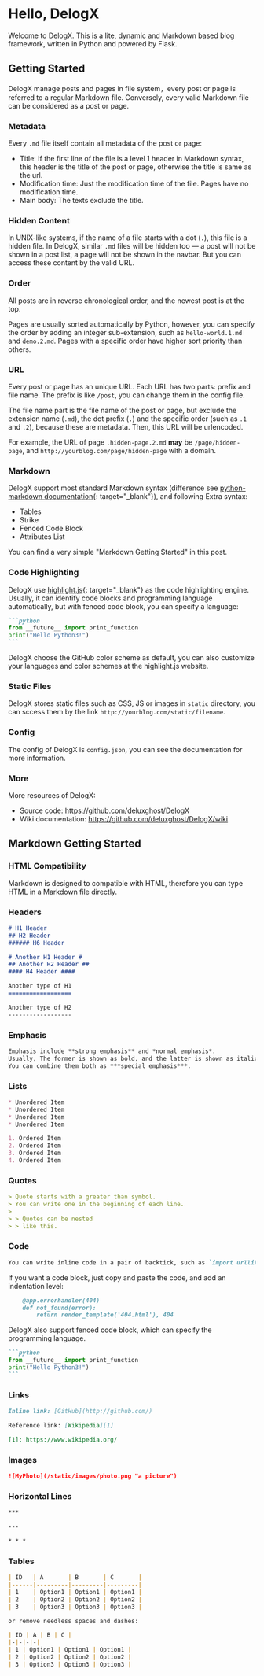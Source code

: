 # Hello, DelogX

Welcome to DelogX. This is a lite, dynamic and Markdown based blog framework, written in Python and powered by Flask.

## Getting Started

DelogX manage posts and pages in file system，every post or page is referred to a regular Markdown file. Conversely, every valid Markdown file can be considered as a post or page.

### Metadata

Every `.md` file itself contain all metadata of the post or page:

* Title: If the first line of the file is a level 1 header in Markdown syntax, this header is the title of the post or page, otherwise the title is same as the url.
* Modification time: Just the modification time of the file. Pages have no modification time.
* Main body: The texts exclude the title.

### Hidden Content

In UNIX-like systems, if the name of a file starts with a dot (`.`), this file is a hidden file. In DelogX, similar `.md` files will be hidden too — a post will not be shown in a post list, a page will not be shown in the navbar. But you can access these content by the valid URL.

### Order

All posts are in reverse chronological order, and the newest post is at the top.

Pages are usually sorted automatically by Python, however, you can specify the order by adding an integer sub-extension, such as `hello-world.1.md` and `demo.2.md`. Pages with a specific order have higher sort priority than others.

### URL

Every post or page has an unique URL. Each URL has two parts: prefix and file name. The prefix is like `/post`, you can change them in the config file.

The file name part is the file name of the post or page, but exclude the extension name (`.md`), the dot prefix (`.`) and the specific order (such as `.1` and `.2`), because these are metadata. Then, this URL will be urlencoded.

For example, the URL of page `.hidden-page.2.md` **may** be `/page/hidden-page`, and `http://yourblog.com/page/hidden-page` with a domain.

### Markdown

DelogX support most standard Markdown syntax (difference see [python-markdown documentation]{: target="_blank"}), and following Extra syntax:

* Tables
* Strike
* Fenced Code Block
* Attributes List

You can find a very simple "Markdown Getting Started" in this post.

[python-markdown documentation]: http://pythonhosted.org/Markdown/#differences

### Code Highlighting

DelogX use [highlight.js]{: target="_blank"} as the code highlighting engine. Usually, it can identify code blocks and programming language automatically, but with fenced code block, you can specify a language:

````markdown
```python
from __future__ import print_function
print("Hello Python3!")
```
````

DelogX choose the GitHub color scheme as default, you can also customize your languages and color schemes at the highlight.js website.

[highlight.js]: https://highlightjs.org/

### Static Files

DelogX stores static files such as CSS, JS or images in `static` directory, you can sccess them by the link `http://yourblog.com/static/filename`.

### Config

The config of DelogX is `config.json`, you can see the documentation for more information.

### More

More resources of DelogX:

* Source code: <https://github.com/deluxghost/DelogX>
* Wiki documentation: <https://github.com/deluxghost/DelogX/wiki>

## Markdown Getting Started

### HTML Compatibility

Markdown is designed to compatible with HTML, therefore you can type HTML in a Markdown file directly.

### Headers

```markdown
# H1 Header
## H2 Header
###### H6 Header

# Another H1 Header #
## Another H2 Header ##
#### H4 Header ####

Another type of H1
==================

Another type of H2
------------------
```

### Emphasis

```markdown
Emphasis include **strong emphasis** and *normal emphasis*.
Usually, The former is shown as bold, and the latter is shown as italic.
You can combine them both as ***special emphasis***.
```

### Lists

```markdown
* Unordered Item
* Unordered Item
* Unordered Item
* Unordered Item
```

```markdown
1. Ordered Item
2. Ordered Item
3. Ordered Item
4. Ordered Item
```

### Quotes

```markdown
> Quote starts with a greater than symbol.
> You can write one in the beginning of each line.
>
> > Quotes can be nested
> > like this.
```

### Code

```markdown
You can write inline code in a pair of backtick, such as `import urllib`.
```

If you want a code block, just copy and paste the code, and add an indentation level:

```markdown
    @app.errorhandler(404)
    def not_found(error):
        return render_template('404.html'), 404
```

DelogX also support fenced code block, which can specify the programming language.

````markdown
```python
from __future__ import print_function
print("Hello Python3!")
```
````

### Links

```markdown
Inline link: [GitHub](http://github.com/)

Reference link: [Wikipedia][1]

[1]: https://www.wikipedia.org/
```

### Images

```markdown
![MyPhoto](/static/images/photo.png "a picture")
```

### Horizontal Lines

```markdown
***

---

* * *
```

### Tables

```markdown
| ID   | A       | B       | C       |
|------|---------|---------|---------|
| 1    | Option1 | Option1 | Option1 |
| 2    | Option2 | Option2 | Option2 |
| 3    | Option3 | Option3 | Option3 |

or remove needless spaces and dashes:

| ID | A | B | C |
|-|-|-|-|
| 1 | Option1 | Option1 | Option1 |
| 2 | Option2 | Option2 | Option2 |
| 3 | Option3 | Option3 | Option3 |
```
